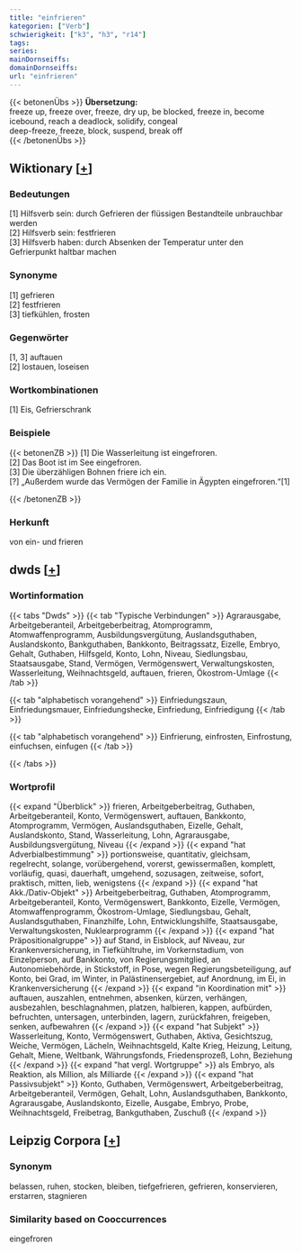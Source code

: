 ```yaml
---
title: "einfrieren"
kategorien: ["Verb"]
schwierigkeit: ["k3", "h3", "r14"]
tags:
series:
mainDornseiffs:
domainDornseiffs:
url: "einfrieren"
---
```


{{< betonenÜbs >}}
**Übersetzung:**  
freeze up, freeze over, freeze, dry up, be blocked, freeze in, become icebound, reach a deadlock, solidify, congeal  
deep-freeze, freeze, block, suspend, break off  
{{< /betonenÜbs >}}

## Wiktionary [[+](https://de.wiktionary.org/wiki/einfrieren)]

### Bedeutungen
[1] Hilfsverb sein: durch Gefrieren der flüssigen Bestandteile unbrauchbar werden  
[2] Hilfsverb sein: festfrieren  
[3] Hilfsverb haben: durch Absenken der Temperatur unter den Gefrierpunkt haltbar machen  

### Synonyme
[1] gefrieren  
[2] festfrieren  
[3] tiefkühlen, frosten  

### Gegenwörter
[1, 3] auftauen  
[2] lostauen, loseisen  

### Wortkombinationen
[1] Eis, Gefrierschrank  

### Beispiele
{{< betonenZB >}}
[1] Die Wasserleitung ist eingefroren.  
[2] Das Boot ist im See eingefroren.  
[3] Die überzähligen Bohnen friere ich ein.  
[?] „Außerdem wurde das Vermögen der Familie in Ägypten eingefroren.“[1]  

{{< /betonenZB >}}
### Herkunft
von ein- und frieren  



## dwds [[+](https://www.dwds.de/wb/einfrieren)]

### Wortinformation
{{< tabs "Dwds" >}}
{{< tab "Typische Verbindungen" >}}
Agrarausgabe, Arbeitgeberanteil, Arbeitgeberbeitrag, Atomprogramm, Atomwaffenprogramm, Ausbildungsvergütung, Auslandsguthaben, Auslandskonto, Bankguthaben, Bankkonto, Beitragssatz, Eizelle, Embryo, Gehalt, Guthaben, Hilfsgeld, Konto, Lohn, Niveau, Siedlungsbau, Staatsausgabe, Stand, Vermögen, Vermögenswert, Verwaltungskosten, Wasserleitung, Weihnachtsgeld, auftauen, frieren, Ökostrom-Umlage
{{< /tab >}}

{{< tab "alphabetisch vorangehend" >}}
Einfriedungszaun, Einfriedungsmauer, Einfriedungshecke, Einfriedung, Einfriedigung
{{< /tab >}}

{{< tab "alphabetisch vorangehend" >}}
Einfrierung, einfrosten, Einfrostung, einfuchsen, einfugen
{{< /tab >}}

{{< /tabs >}}

### Wortprofil
{{< expand "Überblick" >}} frieren, Arbeitgeberbeitrag, Guthaben, Arbeitgeberanteil, Konto, Vermögenswert, auftauen, Bankkonto, Atomprogramm, Vermögen, Auslandsguthaben, Eizelle, Gehalt, Auslandskonto, Stand, Wasserleitung, Lohn, Agrarausgabe, Ausbildungsvergütung, Niveau {{< /expand >}}
{{< expand "hat Adverbialbestimmung" >}} portionsweise, quantitativ, gleichsam, regelrecht, solange, vorübergehend, vorerst, gewissermaßen, komplett, vorläufig, quasi, dauerhaft, umgehend, sozusagen, zeitweise, sofort, praktisch, mitten, lieb, wenigstens {{< /expand >}}
{{< expand "hat Akk./Dativ-Objekt" >}} Arbeitgeberbeitrag, Guthaben, Atomprogramm, Arbeitgeberanteil, Konto, Vermögenswert, Bankkonto, Eizelle, Vermögen, Atomwaffenprogramm, Ökostrom-Umlage, Siedlungsbau, Gehalt, Auslandsguthaben, Finanzhilfe, Lohn, Entwicklungshilfe, Staatsausgabe, Verwaltungskosten, Nuklearprogramm {{< /expand >}}
{{< expand "hat Präpositionalgruppe" >}} auf Stand, in Eisblock, auf Niveau, zur Krankenversicherung, in Tiefkühltruhe, im Vorkernstadium, von Einzelperson, auf Bankkonto, von Regierungsmitglied, an Autonomiebehörde, in Stickstoff, in Pose, wegen Regierungsbeteiligung, auf Konto, bei Grad, im Winter, in Palästinensergebiet, auf Anordnung, im Ei, in Krankenversicherung {{< /expand >}}
{{< expand "in Koordination mit" >}} auftauen, auszahlen, entnehmen, absenken, kürzen, verhängen, ausbezahlen, beschlagnahmen, platzen, halbieren, kappen, aufbürden, befruchten, untersagen, unterbinden, lagern, zurückfahren, freigeben, senken, aufbewahren {{< /expand >}}
{{< expand "hat Subjekt" >}} Wasserleitung, Konto, Vermögenswert, Guthaben, Aktiva, Gesichtszug, Weiche, Vermögen, Lächeln, Weihnachtsgeld, Kalte Krieg, Heizung, Leitung, Gehalt, Miene, Weltbank, Währungsfonds, Friedensprozeß, Lohn, Beziehung {{< /expand >}}
{{< expand "hat vergl. Wortgruppe" >}} als Embryo, als Reaktion, als Million, als Milliarde {{< /expand >}}
{{< expand "hat Passivsubjekt" >}} Konto, Guthaben, Vermögenswert, Arbeitgeberbeitrag, Arbeitgeberanteil, Vermögen, Gehalt, Lohn, Auslandsguthaben, Bankkonto, Agrarausgabe, Auslandskonto, Eizelle, Ausgabe, Embryo, Probe, Weihnachtsgeld, Freibetrag, Bankguthaben, Zuschuß {{< /expand >}}

## Leipzig Corpora [[+](https://corpora.uni-leipzig.de/en/res?word=einfrieren&corpusId=deu_newscrawl-public_2018)]


### Synonym
belassen, ruhen, stocken, bleiben, tiefgefrieren, gefrieren, konservieren, erstarren, stagnieren


### Similarity based on Cooccurrences
eingefroren

